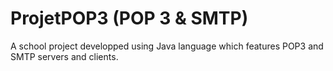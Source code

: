 # ProjetPOP3 (POP 3 & SMTP)

A school project developped using Java language which features POP3 and SMTP servers and clients.
